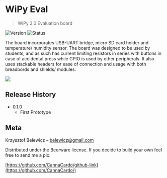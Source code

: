 # WiPy Eval
> WiPy 3.0 Evaluation board 

![Version][Ver-image]
![Status][Stat-image]

The board incorporates USB-UART bridge, micro SD card holder and temperature/ humidity sensor. The board was designed to be used by students, and as such has current limiting resistors in series with buttons in case of accidental press while GPIO is used by other peripherals. It also uses stackable headers for ease of connection and usage with both breadbords and shields/ modules.

![](header.png)


## Release History

* 0.1.0
    * First Prototype

## Meta

Krzysztof Belewicz – belewicz@gmail.com

Distributed under the Beerware license. If you decide to build your own feel free to send me a pic.

[https://github.com/CannaCardo/github-link](https://github.com/CannaCardo/)


<!-- Markdown link & img dfn's -->
[Ver-image]: https://img.shields.io/badge/Version-1.0-orange.svg?longCache=true&style=flat-square
[Stat-image]: https://img.shields.io/badge/Status-Manufacture-green.svg?longCache=true&style=flat-square
[wiki]: https://github.com/CannaCardo/WiPy_Eval/wiki
